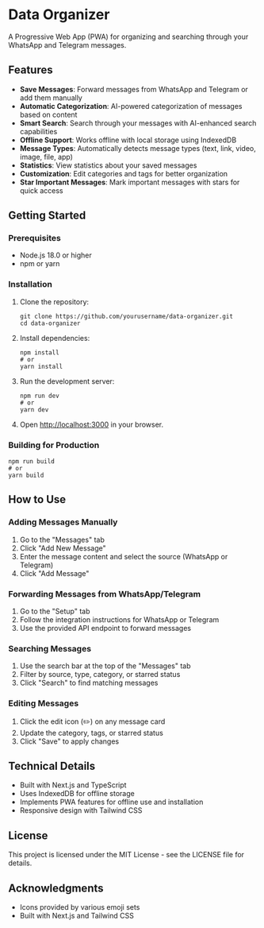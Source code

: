 # Data Organizer

A Progressive Web App (PWA) for organizing and searching through your WhatsApp and Telegram messages.

## Features

- **Save Messages**: Forward messages from WhatsApp and Telegram or add them manually
- **Automatic Categorization**: AI-powered categorization of messages based on content
- **Smart Search**: Search through your messages with AI-enhanced search capabilities
- **Offline Support**: Works offline with local storage using IndexedDB
- **Message Types**: Automatically detects message types (text, link, video, image, file, app)
- **Statistics**: View statistics about your saved messages
- **Customization**: Edit categories and tags for better organization
- **Star Important Messages**: Mark important messages with stars for quick access

## Getting Started

### Prerequisites

- Node.js 18.0 or higher
- npm or yarn

### Installation

1. Clone the repository:
   ```
   git clone https://github.com/yourusername/data-organizer.git
   cd data-organizer
   ```

2. Install dependencies:
   ```
   npm install
   # or
   yarn install
   ```

3. Run the development server:
   ```
   npm run dev
   # or
   yarn dev
   ```

4. Open [http://localhost:3000](http://localhost:3000) in your browser.

### Building for Production

```
npm run build
# or
yarn build
```

## How to Use

### Adding Messages Manually

1. Go to the "Messages" tab
2. Click "Add New Message"
3. Enter the message content and select the source (WhatsApp or Telegram)
4. Click "Add Message"

### Forwarding Messages from WhatsApp/Telegram

1. Go to the "Setup" tab
2. Follow the integration instructions for WhatsApp or Telegram
3. Use the provided API endpoint to forward messages

### Searching Messages

1. Use the search bar at the top of the "Messages" tab
2. Filter by source, type, category, or starred status
3. Click "Search" to find matching messages

### Editing Messages

1. Click the edit icon (✏️) on any message card
2. Update the category, tags, or starred status
3. Click "Save" to apply changes

## Technical Details

- Built with Next.js and TypeScript
- Uses IndexedDB for offline storage
- Implements PWA features for offline use and installation
- Responsive design with Tailwind CSS

## License

This project is licensed under the MIT License - see the LICENSE file for details.

## Acknowledgments

- Icons provided by various emoji sets
- Built with Next.js and Tailwind CSS
